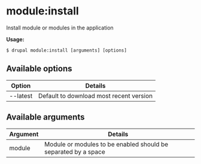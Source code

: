 # module:install
Install module or modules in the application

**Usage:**
```
$ drupal module:install [arguments] [options]
```

## Available options
Option | Details
-------|-------------
--latest | Default to download most recent version

## Available arguments
Argument | Details
---------|-------------
module | Module or modules to be enabled should be separated by a space
